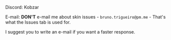Discord: Kobzar

E-mail: **DON'T** e-mail me about skin issues - `bruno.trigueiro@pm.me` -
That's what the Issues tab is used for.

I suggest you to write an e-mail if you want a faster response.


